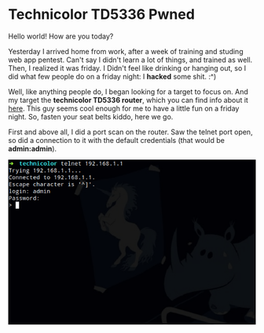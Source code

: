 Technicolor TD5336 Pwned
======

Hello world! How are you today?

Yesterday I arrived home from work, after a week of training and studing web app pentest. Can't say I didn't learn a lot of things, and trained as well. Then, I realized it was friday. I Didn't feel like drinking or hanging out, so I did what few people do on a friday night: I **hacked** some shit. :^)

Well, like anything people do, I began looking for a target to focus on. And my target the **technicolor TD5336 router**, which you can find info about it [here](http://www.technicolor.com/en/solutions-services/connected-home/broadband-devices/telco-gateways/td336). This guy seems cool enough for me to have a little fun on a friday night. So, fasten your seat belts kiddo, here we go.


First and above all, I did a port scan on the router. Saw the telnet port open, so did a connection to it with the default credentials (that would be **admin:admin**).

![1](imgs/tech-r5336/1.png)
